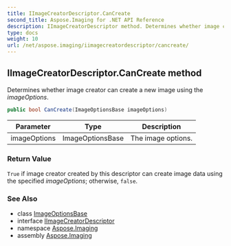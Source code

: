 ```yaml
---
title: IImageCreatorDescriptor.CanCreate
second_title: Aspose.Imaging for .NET API Reference
description: IImageCreatorDescriptor method. Determines whether image creator can create a new image using the imageOptions
type: docs
weight: 10
url: /net/aspose.imaging/iimagecreatordescriptor/cancreate/
---
```

## IImageCreatorDescriptor.CanCreate method

Determines whether image creator can create a new image using the *imageOptions*.

```csharp
public bool CanCreate(ImageOptionsBase imageOptions)
```

| Parameter | Type | Description |
| --- | --- | --- |
| imageOptions | ImageOptionsBase | The image options. |

### Return Value

`True` if image creator created by this descriptor can create image data using the specified *imageOptions*; otherwise, `false`.

### See Also

* class [ImageOptionsBase](../../imageoptionsbase/)
* interface [IImageCreatorDescriptor](../)
* namespace [Aspose.Imaging](../../iimagecreatordescriptor/)
* assembly [Aspose.Imaging](../../../)


